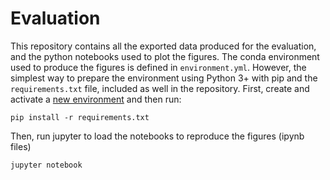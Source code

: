 # Evaluation

This repository contains all the exported data produced for the evaluation, and the python notebooks used to plot the figures. The conda environment used to produce the figures is defined in `environment.yml`. However, the simplest way to prepare the environment using Python 3+ with pip and the `requirements.txt` file, included as well in the repository. First, create and activate a [new environment](https://docs.python.org/3/tutorial/venv.html) and then run:

```
pip install -r requirements.txt
```

Then, run jupyter to load the notebooks to reproduce the figures (ipynb files)

```
jupyter notebook
```

